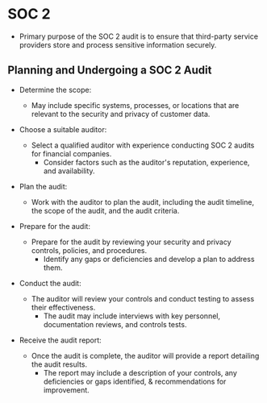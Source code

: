 # SOC 2

* Primary purpose of the SOC 2 audit is to ensure that third-party service providers store and process sensitive information securely.

## Planning and Undergoing a SOC 2 Audit

* Determine the scope:
  * May include specific systems, processes, or locations that are relevant to the security and privacy of customer data.

* Choose a suitable auditor:
  * Select a qualified auditor with experience conducting SOC 2 audits for financial companies.
    * Consider factors such as the auditor's reputation, experience, and availability.

* Plan the audit:
  * Work with the auditor to plan the audit, including the audit timeline, the scope of the audit, and the audit criteria.

* Prepare for the audit:
  * Prepare for the audit by reviewing your security and privacy controls, policies, and procedures.
    * Identify any gaps or deficiencies and develop a plan to address them.

* Conduct the audit:
  * The auditor will review your controls and conduct testing to assess their effectiveness.
    * The audit may include interviews with key personnel, documentation reviews, and controls tests.

* Receive the audit report:
  * Once the audit is complete, the auditor will provide a report detailing the audit results.
    * The report may include a description of your controls, any deficiencies or gaps identified, & recommendations for improvement.
